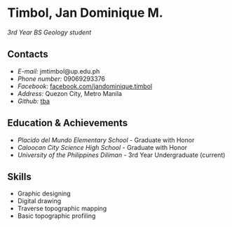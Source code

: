 <!DOCTYPE html>
<html>
<head>
  <link rel="stylesheet" href="style.css">
<title> JDT Resume </title>
</head>
<body>

<div class="p">
<div class="h">
<h1>Timbol, Jan Dominique M.</h1>
<em>3rd Year BS Geology student</em>
</div>

<div class="">
<h2><b>Contacts</b></h2>
<ul>
  <li><i>E-mail: </i>jmtimbol@up.edu.ph</li>
  <li><i>Phone number:</i> 09069293376</li>
  <li><i>Facebook:</i>  <a href="https://www.facebook.com/jandominique.timbol" target="_blank">facebook.com/jandominique.timbol</a></li>
  <li><i>Address:</i> Quezon City, Metro Manila</li>
  <li><i>Github:</i>  <a href="" target="_blank">tba</a></li>
</div>

<div class="">
<h2><b>Education & Achievements</b></h2>
<ul>
  <li><i>Placido del Mundo Elementary School</i> - Graduate with Honor </li>
  <li><i>Caloocan City Science High School</i> - Graduate with Honor </li>
  <li><i>University of the Philippines Diliman</i> - 3rd Year Undergraduate (current) </li>
</ul>
</div>

<div class="">
<h2><b>Skills</b></h2>
<ul>
  <li>Graphic designing</li>
  <li>Digital drawing</li>
  <li>Traverse topographic mapping</li>
  <li>Basic topographic profiling</li>
</ul>
</div>
</div>
</body>
</html>
